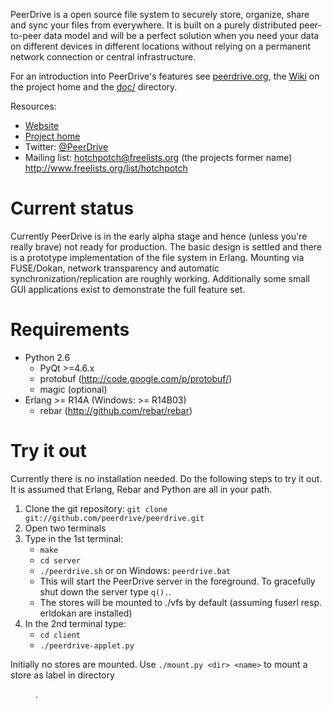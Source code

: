 
PeerDrive is a open source file system to securely store, organize, share and
sync your files from everywhere. It is built on a purely distributed
peer-to-peer data model and will be a perfect solution when you need your data
on different devices in different locations without relying on a permanent
network connection or central infrastructure.

For an introduction into PeerDrive's features see
[peerdrive.org](http://www.peerdrive.org), the
[Wiki](https://github.com/peerdrive/peerdrive/wiki) on the project home and the
[doc/](https://github.com/peerdrive/peerdrive/tree/master/doc) directory.

Resources:
* [Website](http://www.peerdrive.org)
* [Project home](https://github.com/peerdrive/peerdrive)
* Twitter: [@PeerDrive](https://twitter.com/PeerDrive)
* Mailing list: hotchpotch@freelists.org (the projects former name)
                http://www.freelists.org/list/hotchpotch

Current status
==============

Currently PeerDrive is in the early alpha stage and hence (unless you're really
brave) not ready for production. The basic design is settled and there is a
prototype implementation of the file system in Erlang. Mounting via FUSE/Dokan,
network transparency and automatic synchronization/replication are roughly
working.  Additionally some small GUI applications exist to demonstrate the
full feature set.

Requirements
============

* Python 2.6
    * PyQt >=4.6.x
    * protobuf (http://code.google.com/p/protobuf/)
    * magic (optional)
* Erlang >= R14A (Windows: >= R14B03)
    * rebar (http://github.com/rebar/rebar)

Try it out
==========

Currently there is no installation needed. Do the following steps to try it
out. It is assumed that Erlang, Rebar and Python are all in your path.

1. Clone the git repository: `git clone git://github.com/peerdrive/peerdrive.git`
2. Open two terminals
3. Type in the 1st terminal:
    * `make`
    * `cd server`
    * `./peerdrive.sh` or on Windows: `peerdrive.bat`
    * This will start the PeerDrive server in the foreground. To gracefully
      shut down the server type `q().`.
    * The stores will be mounted to ./vfs by default (assuming fuserl resp.
      erldokan are installed)
4. In the 2nd terminal type:
    * `cd client`
    * `./peerdrive-applet.py`

Initially no stores are mounted. Use `./mount.py <dir> <name>` to mount a store
as label <name> in directory <dir>.


